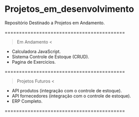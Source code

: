 # Projetos_em_desenvolvimento
Repositório Destinado a Projetos em Andamento.

==========================================

> Em Andamento <

* Calculadora JavaScript.
* Sistema Controle de Estoque (CRUD).
* Pagina de Exercicios.

==========================================

> Projetos Futuros <

* API produtos (integração com o controle de estoque).
* API fornecedores (integração com o controle de estoque).
* ERP Completo.

==========================================
